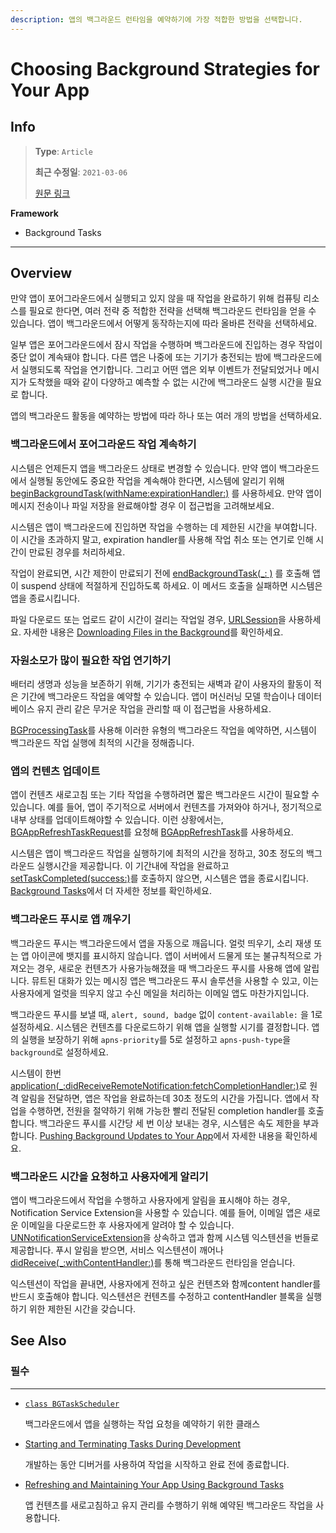 ```yaml
---
description: 앱의 백그라운드 런타임을 예약하기에 가장 적합한 방법을 선택합니다.
---
```


# Choosing Background Strategies for Your App

## Info
> **Type**: `Article`
>
> **최근 수정일**: `2021-03-06`
>
> [원문 링크](https://developer.apple.com/documentation/backgroundtasks/choosing_background_strategies_for_your_app)

**Framework**

- Background Tasks

---

## Overview

만약 앱이 포어그라운드에서 실행되고 있지 않을 때 작업을 완료하기 위해 컴퓨팅 리소스를 필요로 한다면, 여러 전략 중 적합한 전략을 선택해 백그라운드 런타임을 얻을 수 있습니다. 앱이 백그라운드에서 어떻게 동작하는지에 따라 올바른 전략을 선택하세요.

일부 앱은 포어그라운드에서 잠시 작업을 수행하며 백그라운드에 진입하는 경우 작업이 중단 없이 계속돼야 합니다. 다른 앱은 나중에 또는 기기가 충전되는 밤에 백그라운드에서 실행되도록 작업을 연기합니다. 그리고 어떤 앱은 외부 이벤트가 전달되었거나 메시지가 도착했을 때와 같이 다양하고 예측할 수 없는 시간에 백그라운드 실행 시간을 필요로 합니다.

앱의 백그라운드 활동을 예약하는 방법에 따라 하나 또는 여러 개의 방법을 선택하세요.

### 백그라운드에서 포어그라운드 작업 계속하기

시스템은 언제든지 앱을 백그라운드 상태로 변경할 수 있습니다. 만약 앱이 백그라운드에서 실행될 동안에도 중요한 작업을 계속해야 한다면, 시스템에 알리기 위해 [beginBackgroundTask(withName:expirationHandler:)](https://developer.apple.com/documentation/uikit/uiapplication/1623051-beginbackgroundtask) 를 사용하세요. 만약 앱이 메시지 전송이나 파일 저장을 완료해야할 경우 이 접근법을 고려해보세요.

시스템은 앱이 백그라운드에 진입하면 작업을 수행하는 데 제한된 시간을 부여합니다. 이 시간을 초과하지 말고, expiration handler를 사용해 작업 취소 또는 연기로 인해 시간이 만료된 경우를 처리하세요.

작업이 완료되면, 시간 제한이 만료되기 전에 [endBackgroundTask(_: )](https://developer.apple.com/documentation/uikit/uiapplication/1622970-endbackgroundtask) 를 호출해 앱이 suspend 상태에 적절하게 진입하도록 하세요. 이 메서드 호출을 실패하면 시스템은 앱을 종료시킵니다.

파일 다운로드 또는 업로드 같이 시간이 걸리는 작업일 경우, [URLSession](https://developer.apple.com/documentation/foundation/urlsession)을 사용하세요. 자세한 내용은 [Downloading Files in the Background](https://developer.apple.com/documentation/foundation/url_loading_system/downloading_files_in_the_background)를 확인하세요.

### 자원소모가 많이 필요한 작업 연기하기

배터리 생명과 성능을 보존하기 위해, 기기가 충전되는 새벽과 같이 사용자의 활동이 적은 기간에 백그라운드 작업을 예약할 수 있습니다. 앱이 머신러닝 모델 학습이나 데이터베이스 유지 관리 같은 무거운 작업을 관리할 때 이 접근법을 사용하세요.

[BGProcessingTask](https://developer.apple.com/documentation/backgroundtasks/bgprocessingtask)를 사용해 이러한 유형의 백그라운드 작업을 예약하면, 시스템이 백그라운드 작업 실행에 최적의 시간을 정해줍니다.

### 앱의 컨텐츠 업데이트

앱이 컨텐츠 새로고침 또는 기타 작업을 수행하려면 짧은 백그라운드 시간이 필요할 수 있습니다. 예를 들어, 앱이 주기적으로 서버에서 컨텐츠를 가져와야 하거나, 정기적으로 내부 상태를 업데이트해야할 수 있습니다. 이런 상황에서는, [BGAppRefreshTaskRequest](https://developer.apple.com/documentation/backgroundtasks/bgapprefreshtaskrequest)를 요청해 [BGAppRefreshTask](https://developer.apple.com/documentation/backgroundtasks/bgapprefreshtask)를 사용하세요.

시스템은 앱이 백그라운드 작업을 실행하기에 최적의 시간을 정하고, 30초 정도의 백그라운드 실행시간을 제공합니다. 이 기간내에 작업을 완료하고 [setTaskCompleted(success:)](https://developer.apple.com/documentation/backgroundtasks/bgtask/3142236-settaskcompleted)를 호출하지 않으면, 시스템은 앱을 종료시킵니다. [Background Tasks](https://developer.apple.com/documentation/backgroundtasks)에서 더 자세한 정보를 확인하세요.

### 백그라운드 푸시로 앱 깨우기

백그라운드 푸시는 백그라운드에서 앱을 자동으로 깨웁니다. 얼럿 띄우기, 소리 재생 또는 앱 아이콘에 뱃지를 표시하지 않습니다. 앱이 서버에서 드물게 또는 불규칙적으로 가져오는 경우, 새로운 컨텐츠가 사용가능해졌을 때 백그라운드 푸시를 사용해 앱에 알립니다. 뮤트된 대화가 있는 메시징 앱은 백그라운드 푸시 솔루션을 사용할 수 있고, 이는 사용자에게 얼럿을 띄우지 않고 수신 메일을 처리하는 이메일 앱도 마찬가지입니다.

백그라운드 푸시를 보낼 때, `alert, sound, badge` 없이  `content-available:` 을 1로 설정하세요. 시스템은 컨텐츠를 다운로드하기 위해 앱을 실행할 시기를 결정합니다. 앱의 실행을 보장하기 위해 `apns-priority`를 5로 설정하고 `apns-push-type`을 `background`로 설정하세요.

시스템이 한번[application(_:didReceiveRemoteNotification:fetchCompletionHandler:)](https://developer.apple.com/documentation/uikit/uiapplicationdelegate/1623013-application)로 원격 알림을 전달하면, 앱은 작업을 완료하는데 30초 정도의 시간을 가집니다. 앱에서 작업을 수행하면, 전원을 절약하기 위해 가능한 빨리 전달된 completion handler를 호출합니다. 백그라운드 푸시를 시간당 세 번 이상 보내는 경우, 시스템은 속도 제한을 부과합니다. [Pushing Background Updates to Your App](https://developer.apple.com/documentation/usernotifications/setting_up_a_remote_notification_server/pushing_background_updates_to_your_app)에서 자세한 내용을 확인하세요.

### 백그라운드 시간을 요청하고 사용자에게 알리기

앱이 백그라운드에서 작업을 수행하고 사용자에게 알림을 표시해야 하는 경우, Notification Service Extension을 사용할 수 있습니다. 예를 들어, 이메일 앱은 새로운 이메일을 다운로드한 후 사용자에게 알려야 할 수 있습니다. [UNNotificationServiceExtension](https://developer.apple.com/documentation/usernotifications/unnotificationserviceextension)을 상속하고 앱과 함께 시스템 익스텐션을 번들로 제공합니다. 푸시 알림을 받으면, 서비스 익스텐션이 깨어나 [didReceive(_:withContentHandler:)](https://developer.apple.com/documentation/usernotifications/unnotificationserviceextension/1648229-didreceive)를 통해 백그라운드 런타임을 얻습니다.

익스텐션이 작업을 끝내면, 사용자에게 전하고 싶은 컨텐츠와 함께content handler를 반드시 호출해야 합니다. 익스텐션은 컨텐츠를 수정하고 contentHandler 블록을 실행하기 위한 제한된 시간을 갖습니다.

## See Also

### 필수

---

- [`class BGTaskScheduler`](https://developer.apple.com/documentation/backgroundtasks/bgtaskscheduler)

  백그라운드에서 앱을 실행하는 작업 요청을 예약하기 위한 클래스

- [Starting and Terminating Tasks During Development](https://developer.apple.com/documentation/backgroundtasks/starting_and_terminating_tasks_during_development)

  개발하는 동안 디버거를 사용하여 작업을 시작하고 완료 전에 종료합니다.

- [Refreshing and Maintaining Your App Using Background Tasks](https://developer.apple.com/documentation/backgroundtasks/refreshing_and_maintaining_your_app_using_background_tasks)

  앱 컨텐츠를 새로고침하고 유지 관리를 수행하기 위해 예약된 백그라운드 작업을 사용합니다.